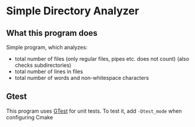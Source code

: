 # Simple Directory Analyzer

## What this program does

Simple program, which analyzes:
- total number of files (only regular files, pipes etc. does not count) (also checks subdirectories)
- total number of lines in files
- total number of words and non-whitespace characters

## Gtest

This program uses [GTest](https://github.com/google/googletest) for unit tests. To test it, add `-Dtest_mode` when configuring Cmake